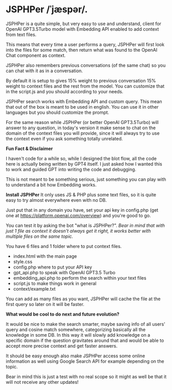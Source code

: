 # JSPHPer /ˈjæspər/.
JSPHPer is a quite simple, but very easy to use and understand, client for OpenAI GPT3.5Turbo model with Embedding API enabled to add context from text files. 

This means that every time a user performs a query, JSPHPer will first look into the files for some match, then return what was found to the OpenAI Chat component as context.

JSPHPer also remembers previous conversations (of the same chat) so you can chat with it as in a conversation.

By default it is setup to gives 15% weight to previous conversation 15% weight to context files and the rest from the model. You can customize that in the script.js and you should according to your needs.

JSPHPer search works with Embedding API and custom query. This mean that out of the box is meant to be used in english. 
You can use it in other languages but you should customize the prompt.

For the same reason while JSPHPer (or better OpenAI GPT3.5Turbo) will answer to any question, in today's version it make sense to chat on the domain of the context files you will provide, since it will always try to use the context even if you ask something totally unrelated.

**Fun Fact & Disclaimer**

I haven't code for a while so, while I designed the blot flow, all the code here is actually being written by GPT4 itself. 
I just asked how I wanted this to work and guided GPT into writing the code and debugging.

This is not meant to be something serious, just something you can play with to understand a bit how Embedding works.

**Install JSPHPer**
It only uses JS &amp; PHP plus some text files, so it is quite easy to try almost everywhere even with no DB.

Just put that in any domain you have, set your api key in config.php (get one at https://platform.openai.com/overview) and you're good to go.

You can test it by asking the bot "what is JSPHPer?". 
_Bear in mind that with just 1 file as context it doesn't always get it right, it works better with multiple files on the same topic._

You have 6 files and 1 folder where to put context files.

- index.html with the main page
- style.css 
- config.php where to put your API key
- gpt_api.php to speak with OpenAI GPT3.5 Turbo
- embedding_api.php to perform the search within your text files
- script.js to make things work in general
- context/example.txt

You can add as many files as you want, JSPHPer will cache the file at the first query so later on it will be faster.

**What would be cool to do next and future evolution?**

It would be nice to make the search smarter, maybe saving info of all users' query and cosine match somewhere, categorizing basically all the knowledge in some DB. In this way it will slowly add knowledge on a specific domain if the question gravitates around that and would be able to accept more precise context and get faster answers.

It should be easy enough also make JSPHPer access some online information as well using Google Search API for example depending on the topic.

Bear in mind this is just a test with no real scope so it might as well be that it will not receive any other updates!
